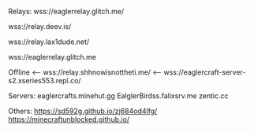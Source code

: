 Relays:
wss://eaglerrelay.glitch.me/


wss://relay.deev.is/

wss://relay.lax1dude.net/ 



wss://eaglerrelay.glitch.me

Offline
<-- wss://relay.shhnowisnottheti.me/
<-- wss://eaglercraft-server-s2.xseries553.repl.co/


Servers:
eaglercrafts.minehut.gg
EalglerBirdss.falixsrv.me
zentic.cc

Others:
https://sd592g.github.io/zj684od4lfg/
https://minecraftunblocked.github.io/
